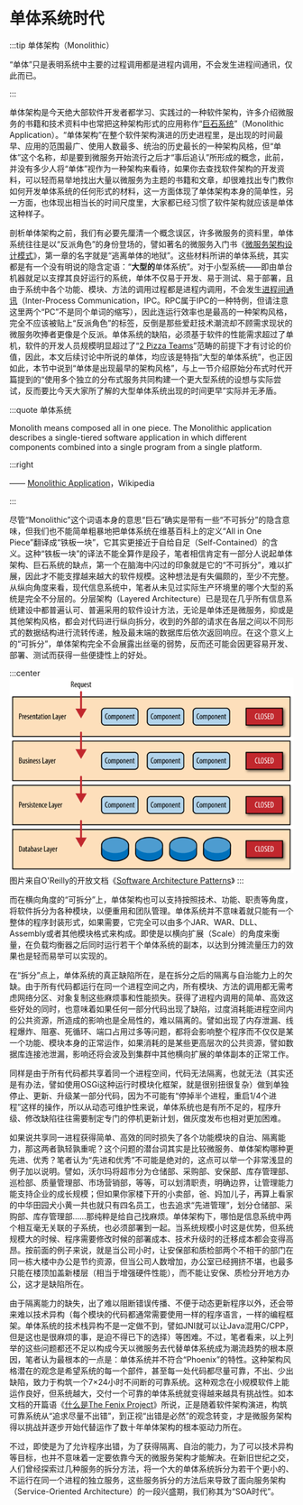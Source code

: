 # 单体系统时代

:::tip 单体架构（Monolithic）

“单体”只是表明系统中主要的过程调用都是进程内调用，不会发生进程间通讯，仅此而已。

:::

单体架构是今天绝大部软件开发者都学习、实践过的一种软件架构，许多介绍微服务的书籍和技术资料中也常把这种架构形式的应用称作“[巨石系统](https://en.wikipedia.org/wiki/Monolithic_application)”（Monolithic Application）。“单体架构”在整个软件架构演进的历史进程里，是出现的时间最早、应用的范围最广、使用人数最多、统治的历史最长的一种架构风格，但“单体”这个名称，却是要到微服务开始流行之后才“事后追认”所形成的概念，此前，并没有多少人将“单体”视作为一种架构来看待，如果你去查找软件架构的开发资料，可以轻而易举地找出大量以微服务为主题的书籍和文章，却很难找出专门教你如何开发单体系统的任何形式的材料，这一方面体现了单体架构本身的简单性，另一方面，也体现出相当长的时间尺度里，大家都已经习惯了软件架构就应该是单体这种样子。

剖析单体架构之前，我们有必要先厘清一个概念误区，许多微服务的资料里，单体系统往往是以“反派角色”的身份登场的，譬如著名的微服务入门书《[微服务架构设计模式](https://book.douban.com/subject/33425123/)》，第一章的名字就是“逃离单体的地狱”。这些材料所讲的单体系统，其实都是有一个没有明说的隐含定语：“**大型的**单体系统”。对于小型系统——即由单台机器就足以支撑其良好运行的系统，单体不仅易于开发、易于测试、易于部署，且由于系统中各个功能、模块、方法的调用过程都是进程内调用，不会发生[进程间通讯](https://zh.wikipedia.org/wiki/%E8%A1%8C%E7%A8%8B%E9%96%93%E9%80%9A%E8%A8%8A)（Inter-Process Communication，IPC。RPC属于IPC的一种特例，但请注意这里两个“PC”不是同个单词的缩写），因此连运行效率也是最高的一种架构风格，完全不应该被贴上“反派角色”的标签，反倒是那些爱赶技术潮流却不顾需求现状的微服务吹捧者更像是个反派。单体系统的缺陷，必须基于软件的性能需求超过了单机，软件的开发人员规模明显超过了“[2 Pizza Teams](https://wiki.mbalib.com/wiki/%E4%B8%A4%E4%B8%AA%E6%8A%AB%E8%90%A8%E5%8E%9F%E5%88%99)”范畴的前提下才有讨论的价值，因此，本文后续讨论中所说的单体，均应该是特指“大型的单体系统”，也正因如此，本节中说到“单体是出现最早的架构风格”，与上一节介绍原始分布式时代开篇提到的“使用多个独立的分布式服务共同构建一个更大型系统的设想与实际尝试，反而要比今天大家所了解的大型单体系统出现的时间更早”实际并无矛盾。

:::quote 单体系统

Monolith means composed all in one piece. The Monolithic application describes a single-tiered software application in which different components combined into a single program from a single platform.

:::right 

——  [Monolithic Application](https://en.wikipedia.org/wiki/Monolithic_application)，Wikipedia

:::

尽管“Monolithic”这个词语本身的意思“巨石”确实是带有一些“不可拆分”的隐含意味，但我们也不能简单粗暴地把单体系统在维基百科上的定义“All in One Piece”翻译成“铁板一块”，它其实更接近于自给自足（Self-Contained）的含义。这种“铁板一块”的译法不能全算作是段子，笔者相信肯定有一部分人说起单体架构、巨石系统的缺点，第一个在脑海中闪过的印象就是它的“不可拆分”，难以扩展，因此才不能支撑越来越大的软件规模。这种想法是有失偏颇的，至少不完整。从纵向角度来看，现代信息系统中，笔者从未见过实际生产环境里的哪个大型的系统是完全不分层的。分层架构（Layered Architecture）已是现在几乎所有信息系统建设中都普遍认可、普遍采用的软件设计方法，无论是单体还是微服务，抑或是其他架构风格，都会对代码进行纵向拆分，收到的外部的请求在各层之间以不同形式的数据结构进行流转传递，触及最末端的数据库后依次返回响应。在这个意义上的“可拆分”，单体架构完全不会展露出丝毫的弱势，反而还可能会因更容易开发、部署、测试而获得一些便捷性上的好处。

:::center
![](./images/layed-arch.png)
图片来自O'Reilly的开放文档《[Software Architecture Patterns](https://www.oreilly.com/programming/free/files/software-architecture-patterns.pdf)》
:::

而在横向角度的“可拆分”上，单体架构也可以支持按照技术、功能、职责等角度，将软件拆分为各种模块，以便重用和团队管理。单体系统并不意味着就只能有一个整体的程序封装形式，如果需要，它完全可以由多个JAR、WAR、DLL、Assembly或者其他模块格式来构成。即使是以横向扩展（Scale）的角度来衡量，在负载均衡器之后同时运行若干个单体系统的副本，以达到分摊流量压力的效果也是轻而易举可以实现的。

在“拆分”点上，单体系统的真正缺陷所在，是在拆分之后的隔离与自治能力上的欠缺。由于所有代码都运行在同一个进程空间之内，所有模块、方法的调用都无需考虑网络分区、对象复制这些麻烦事和性能损失。获得了进程内调用的简单、高效这些好处的同时，也意味着如果任何一部分代码出现了缺陷，过度消耗能进程空间内的公共资源，所造成的影响也是全局性的，难以隔离的。譬如出现了内存泄漏、线程爆炸、阻塞、死循环、端口占用过多等问题，都将会影响整个程序而不仅仅是某一个功能、模块本身的正常运作，如果消耗的是某些更高层次的公共资源，譬如数据库连接池泄漏，影响还将会波及到集群中其他横向扩展的单体副本的正常工作。

同样是由于所有代码都共享着同一个进程空间，代码无法隔离，也就无法（其实还是有办法，譬如使用OSGi这种运行时模块化框架，就是很别扭很复杂）做到单独停止、更新、升级某一部分代码，因为不可能有“停掉半个进程，重启1/4个进程”这样的操作，所以从动态可维护性来说，单体系统也是有所不足的，程序升级、修改缺陷往往需要制定专门的停机更新计划，做灰度发布也相对更加困难。

如果说共享同一进程获得简单、高效的同时损失了各个功能模块的自治、隔离能力，那这两者孰轻孰重呢？这个问题的潜台词其实是比较微服务、单体架构哪种更先进、优秀？笔者认为“先进和优秀”不可能是绝对的，这点可以举一个非常浅显的例子加以说明。譬如，沃尔玛将超市分为仓储部、采购部、安保部、库存管理部、巡检部、质量管理部、市场营销部，等等，可以划清职责，明确边界，让管理能力能支持企业的成长规模；但如果你家楼下开的小卖部，爸、妈加儿子，再算上看家的中华田园犬小黄一共也就只有四名员工，也去追求“先进管理”，划分仓储部、采购部、库存管理部……那纯粹是给自己找麻烦。单体架构下，哪怕是信息系统中两个相互毫无关联的子系统，也必须部署到一起。当系统规模小时这是优势，但系统规模大的时候、程序需要修改时候的部署成本、技术升级时的迁移成本都会变得高昂。按前面的例子来说，就是当公司小时，让安保部和质检部两个不相干的部门在同一栋大楼中办公是节约资源，但当公司人数增加，办公室已经拥挤不堪，也最多只能在楼顶加盖新楼层（相当于增强硬件性能），而不能让安保、质检分开地方办公，这才是缺陷所在。

由于隔离能力的缺失，出了难以阻断错误传播、不便于动态更新程序以外，还会带来难以技术异构（每个模块的代码都通常需要使用一样的程序语言，一样的编程框架。单体系统的技术栈异构不是一定做不到，譬如JNI就可以让Java混用C/CPP，但是这也是很麻烦的事，是迫不得已下的选择）等困难。不过，笔者看来，以上列举的这些问题都还不足以构成今天以微服务去代替单体系统成为潮流趋势的根本原因，笔者认为最根本的一点是：单体系统并不符合“Phoenix”的特性。这种架构风格潜在的观念是希望系统的每一个部件，甚至每一处代码都尽量可靠，不出、少出缺陷，致力于构筑一个7×24小时不间断的可靠系统。这种观念在小规模软件上能运作良好，但系统越大，交付一个可靠的单体系统就变得越来越具有挑战性。如本文档的开篇语《[什么是The Fenix Project](/introduction/about-the-fenix-project.html)》所说，正是随着软件架构演进，构筑可靠系统从“追求尽量不出错”，到正视“出错是必然”的观念转变，才是微服务架构得以挑战并逐步开始代替运作了数十年单体架构的根本驱动力所在。

不过，即使是为了允许程序出错，为了获得隔离、自治的能力，为了可以技术异构等目标，也并不意味着一定要依靠今天的微服务架构才能解决。在新旧世纪之交，人们曾经探索过几种服务的拆分方法，将一个大的单体系统拆分为若干个更小的、不运行在同一个进程的独立服务，这些服务拆分的方法后来导致了面向服务架构（Service-Oriented Architecture）的一段兴盛期，我们称其为“SOA时代”。